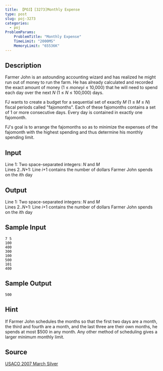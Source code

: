 ```yaml
---
title: 【POJ】[3273]Monthly Expense
type: post
slug: poj-3273
categories:
  - poj
ProblemParams:
    ProblemTitle: "Monthly Expense"
    TimeLimit: "2000MS"
    MemoryLimit: "65536K"
---
```


## Description

Farmer John is an astounding accounting wizard and has realized he might run out of money to run the farm. He has already calculated and recorded the exact amount of money (1 ≤ *moneyi* ≤ 10,000) that he will need to spend each day over the next *N* (1 ≤ *N* ≤ 100,000) days.

FJ wants to create a budget for a sequential set of exactly *M* (1 ≤ *M* ≤ *N*) fiscal periods called "fajomonths". Each of these fajomonths contains a set of 1 or more consecutive days. Every day is contained in exactly one fajomonth.

FJ's goal is to arrange the fajomonths so as to minimize the expenses of the fajomonth with the highest spending and thus determine his monthly spending limit.

## Input

Line 1: Two space-separated integers: *N* and *M*  
Lines 2..*N*+1: Line *i*+1 contains the number of dollars Farmer John spends on the *i*th day

## Output

Line 1: Two space-separated integers: *N* and *M*  
Lines 2..*N*+1: Line *i*+1 contains the number of dollars Farmer John spends on the *i*th day

## Sample Input

```
7 5
100
400
300
100
500
101
400
```

## Sample Output

```
500
```

## Hint

If Farmer John schedules the months so that the first two days are a month, the third and fourth are a month, and the last three are their own months, he spends at most $500 in any month. Any other method of scheduling gives a larger minimum monthly limit.

## Source

[USACO 2007 March Silver](http://poj.org/searchproblem?field=source&key=USACO+2007+March+Silver)
